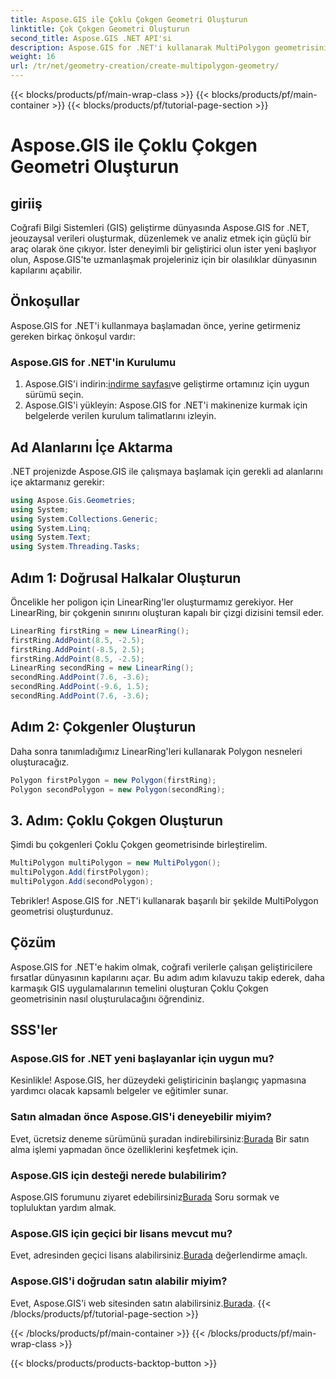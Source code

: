 ```yaml
---
title: Aspose.GIS ile Çoklu Çokgen Geometri Oluşturun
linktitle: Çok Çokgen Geometri Oluşturun
second_title: Aspose.GIS .NET API'si
description: Aspose.GIS for .NET'i kullanarak MultiPolygon geometrisini nasıl oluşturacağınızı öğrenin. Yeni başlayanlar için adım adım kılavuz. Ücretsiz deneme mevcut.
weight: 16
url: /tr/net/geometry-creation/create-multipolygon-geometry/
---
```


{{< blocks/products/pf/main-wrap-class >}}
{{< blocks/products/pf/main-container >}}
{{< blocks/products/pf/tutorial-page-section >}}

# Aspose.GIS ile Çoklu Çokgen Geometri Oluşturun

## giriiş
Coğrafi Bilgi Sistemleri (GIS) geliştirme dünyasında Aspose.GIS for .NET, jeouzaysal verileri oluşturmak, düzenlemek ve analiz etmek için güçlü bir araç olarak öne çıkıyor. İster deneyimli bir geliştirici olun ister yeni başlıyor olun, Aspose.GIS'te uzmanlaşmak projeleriniz için bir olasılıklar dünyasının kapılarını açabilir.
## Önkoşullar
Aspose.GIS for .NET'i kullanmaya başlamadan önce, yerine getirmeniz gereken birkaç önkoşul vardır:
### Aspose.GIS for .NET'in Kurulumu
1.  Aspose.GIS'i indirin:[indirme sayfası](https://releases.aspose.com/gis/net/)ve geliştirme ortamınız için uygun sürümü seçin.
2. Aspose.GIS'i yükleyin: Aspose.GIS for .NET'i makinenize kurmak için belgelerde verilen kurulum talimatlarını izleyin.

## Ad Alanlarını İçe Aktarma
.NET projenizde Aspose.GIS ile çalışmaya başlamak için gerekli ad alanlarını içe aktarmanız gerekir:
```csharp
using Aspose.Gis.Geometries;
using System;
using System.Collections.Generic;
using System.Linq;
using System.Text;
using System.Threading.Tasks;
```

## Adım 1: Doğrusal Halkalar Oluşturun
Öncelikle her poligon için LinearRing'ler oluşturmamız gerekiyor. Her LinearRing, bir çokgenin sınırını oluşturan kapalı bir çizgi dizisini temsil eder.
```csharp
LinearRing firstRing = new LinearRing();
firstRing.AddPoint(8.5, -2.5);
firstRing.AddPoint(-8.5, 2.5);
firstRing.AddPoint(8.5, -2.5);
LinearRing secondRing = new LinearRing();
secondRing.AddPoint(7.6, -3.6);
secondRing.AddPoint(-9.6, 1.5);
secondRing.AddPoint(7.6, -3.6);
```
## Adım 2: Çokgenler Oluşturun
Daha sonra tanımladığımız LinearRing'leri kullanarak Polygon nesneleri oluşturacağız.
```csharp
Polygon firstPolygon = new Polygon(firstRing);
Polygon secondPolygon = new Polygon(secondRing);
```
## 3. Adım: Çoklu Çokgen Oluşturun
Şimdi bu çokgenleri Çoklu Çokgen geometrisinde birleştirelim.
```csharp
MultiPolygon multiPolygon = new MultiPolygon();
multiPolygon.Add(firstPolygon);
multiPolygon.Add(secondPolygon);
```
Tebrikler! Aspose.GIS for .NET'i kullanarak başarılı bir şekilde MultiPolygon geometrisi oluşturdunuz.

## Çözüm
Aspose.GIS for .NET'e hakim olmak, coğrafi verilerle çalışan geliştiricilere fırsatlar dünyasının kapılarını açar. Bu adım adım kılavuzu takip ederek, daha karmaşık GIS uygulamalarının temelini oluşturan Çoklu Çokgen geometrisinin nasıl oluşturulacağını öğrendiniz.
## SSS'ler
### Aspose.GIS for .NET yeni başlayanlar için uygun mu?
Kesinlikle! Aspose.GIS, her düzeydeki geliştiricinin başlangıç yapmasına yardımcı olacak kapsamlı belgeler ve eğitimler sunar.
### Satın almadan önce Aspose.GIS'i deneyebilir miyim?
 Evet, ücretsiz deneme sürümünü şuradan indirebilirsiniz:[Burada](https://releases.aspose.com/) Bir satın alma işlemi yapmadan önce özelliklerini keşfetmek için.
### Aspose.GIS için desteği nerede bulabilirim?
 Aspose.GIS forumunu ziyaret edebilirsiniz[Burada](https://forum.aspose.com/c/gis/33) Soru sormak ve topluluktan yardım almak.
### Aspose.GIS için geçici bir lisans mevcut mu?
 Evet, adresinden geçici lisans alabilirsiniz.[Burada](https://purchase.aspose.com/temporary-license/) değerlendirme amaçlı.
### Aspose.GIS'i doğrudan satın alabilir miyim?
 Evet, Aspose.GIS'i web sitesinden satın alabilirsiniz.[Burada](https://purchase.aspose.com/buy).
{{< /blocks/products/pf/tutorial-page-section >}}

{{< /blocks/products/pf/main-container >}}
{{< /blocks/products/pf/main-wrap-class >}}

{{< blocks/products/products-backtop-button >}}
